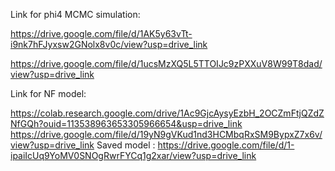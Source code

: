 Link for phi4 MCMC simulation:

  https://drive.google.com/file/d/1AK5y63vTt-i9nk7hFJyxsw2GNolx8v0c/view?usp=drive_link

  https://drive.google.com/file/d/1ucsMzXQ5L5TTOIJc9zPXXuV8W99T8dad/view?usp=drive_link
  
Link for NF model:

https://colab.research.google.com/drive/1Ac9GjcAysyEzbH_2OCZmFtjQZdZNfGQh?ouid=113538963653305966654&usp=drive_link
https://drive.google.com/file/d/19yN9gVKud1nd3HCMbqRxSM9BypxZ7x6v/view?usp=drive_link
Saved model :
https://drive.google.com/file/d/1-ipaiIcUq9YoMV0SNOgRwrFYCq1g2xar/view?usp=drive_link

